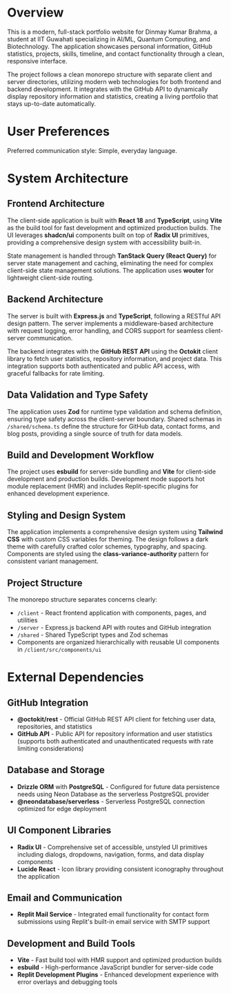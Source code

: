 # Overview

This is a modern, full-stack portfolio website for Dinmay Kumar Brahma, a student at IIT Guwahati specializing in AI/ML, Quantum Computing, and Biotechnology. The application showcases personal information, GitHub statistics, projects, skills, timeline, and contact functionality through a clean, responsive interface.

The project follows a clean monorepo structure with separate client and server directories, utilizing modern web technologies for both frontend and backend development. It integrates with the GitHub API to dynamically display repository information and statistics, creating a living portfolio that stays up-to-date automatically.

# User Preferences

Preferred communication style: Simple, everyday language.

# System Architecture

## Frontend Architecture
The client-side application is built with **React 18** and **TypeScript**, using **Vite** as the build tool for fast development and optimized production builds. The UI leverages **shadcn/ui** components built on top of **Radix UI** primitives, providing a comprehensive design system with accessibility built-in.

State management is handled through **TanStack Query (React Query)** for server state management and caching, eliminating the need for complex client-side state management solutions. The application uses **wouter** for lightweight client-side routing.

## Backend Architecture
The server is built with **Express.js** and **TypeScript**, following a RESTful API design pattern. The server implements a middleware-based architecture with request logging, error handling, and CORS support for seamless client-server communication.

The backend integrates with the **GitHub REST API** using the **Octokit** client library to fetch user statistics, repository information, and project data. This integration supports both authenticated and public API access, with graceful fallbacks for rate limiting.

## Data Validation and Type Safety
The application uses **Zod** for runtime type validation and schema definition, ensuring type safety across the client-server boundary. Shared schemas in `/shared/schema.ts` define the structure for GitHub data, contact forms, and blog posts, providing a single source of truth for data models.

## Build and Development Workflow
The project uses **esbuild** for server-side bundling and **Vite** for client-side development and production builds. Development mode supports hot module replacement (HMR) and includes Replit-specific plugins for enhanced development experience.

## Styling and Design System
The application implements a comprehensive design system using **Tailwind CSS** with custom CSS variables for theming. The design follows a dark theme with carefully crafted color schemes, typography, and spacing. Components are styled using the **class-variance-authority** pattern for consistent variant management.

## Project Structure
The monorepo structure separates concerns clearly:
- `/client` - React frontend application with components, pages, and utilities
- `/server` - Express.js backend API with routes and GitHub integration
- `/shared` - Shared TypeScript types and Zod schemas
- Components are organized hierarchically with reusable UI components in `/client/src/components/ui`

# External Dependencies

## GitHub Integration
- **@octokit/rest** - Official GitHub REST API client for fetching user data, repositories, and statistics
- **GitHub API** - Public API for repository information and user statistics (supports both authenticated and unauthenticated requests with rate limiting considerations)

## Database and Storage
- **Drizzle ORM** with **PostgreSQL** - Configured for future data persistence needs using Neon Database as the serverless PostgreSQL provider
- **@neondatabase/serverless** - Serverless PostgreSQL connection optimized for edge deployment

## UI Component Libraries
- **Radix UI** - Comprehensive set of accessible, unstyled UI primitives including dialogs, dropdowns, navigation, forms, and data display components
- **Lucide React** - Icon library providing consistent iconography throughout the application

## Email and Communication
- **Replit Mail Service** - Integrated email functionality for contact form submissions using Replit's built-in email service with SMTP support

## Development and Build Tools
- **Vite** - Fast build tool with HMR support and optimized production builds
- **esbuild** - High-performance JavaScript bundler for server-side code
- **Replit Development Plugins** - Enhanced development experience with error overlays and debugging tools